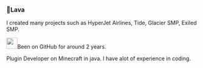 ### 📜Lava

I created many projects such as HyperJet Airlines, Tide, Glacier SMP, Exiled SMP.


<img src=https://github.githubassets.com/images/modules/logos_page/GitHub-Mark.png width="29px">Been on GitHub for around 2 years.

Plugin Developer on Minecraft in java.
I have alot of experience in coding.

<!--
**RealLava/RealLava** is a ✨ _special_ ✨ repository because its `README.md` (this file) appears on your GitHub profile.

Here are some ideas to get you started:

- 🔭 I’m currently working on ...
- 🌱 I’m currently learning ...
- 👯 I’m looking to collaborate on ...
- 🤔 I’m looking for help with ...
- 💬 Ask me about ...
- 📫 How to reach me: ...
- 😄 Pronouns: ...
- ⚡ Fun fact: ...
-->
